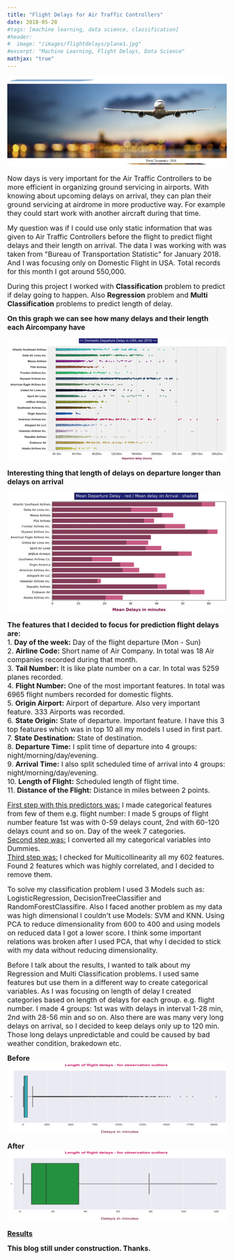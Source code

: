 ```yaml
---
title: "Flight Delays for Air Traffic Controllers"
date: 2018-05-28
#tags: [machine learning, data science, classification]
#header:
#  image: "/images/flightdelays/plane1.jpg"
#excerpt: "Machine Learning, Flight Delays, Data Science"
mathjax: "true"
---
```

<img src="/images/flightdelays/plane.jpg">

<font size="3">Now days is very important for the Air Traffic Controllers to be more efficient in organizing ground servicing in airports. With knowing about upcoming delays on arrival, they can plan their ground servicing at airdrome in more productive way. For example they could start work with another aircraft during that time.</font>
<p>
<p>
<font size="3">My question was if I could use only static information that was given to Air Traffic Controllers before the flight to predict flight delays and their length on arrival. The data I was working with was taken from "Bureau of Transportation Statistic" for January 2018. And I was focusing only on Domestic Flight in USA. Total records for this month I got around 550,000.</font>
<p>
<font size="3">During this project I worked with <b>Classification</b> problem to predict if delay going to happen. Also <b>Regression</b> problem and <b>Multi Classification</b> problems to predict length of delay. 
<p>
<p>
<b>On this graph we can see how many delays and their length each Aircompany have</b>
<p>
<img src="/images/flightdelays/del1.png">
<p>
<p>
<b>Interesting thing that length of delays on departure longer than delays on arrival</b>
<p>
<img src="/images/flightdelays/del2.png">
<p>
<font size="3"><b>The features that I decided to focus for prediction flight delays are:</b>
<br>
<font size="3">1. <b>Day of the week:</b> Day of the flight departure (Mon - Sun)
<br>
<font size="3">2. <b>Airline Code:</b> Short name of Air Company. In total was 18 Air companies recorded during that month.
<br>
<font size="3">3. <b>Tail Number:</b> It is like plate number on a car. In total was 5259 planes recorded.
<br>
<font size="3">4. <b>Flight Number:</b> One of the most important features. In total was 6965 flight numbers recorded for domestic flights.
<br>
<font size="3">5. <b>Origin Airport:</b> Airport of departure. Also very important feature. 333 Airports was recorded.
<br>
<font size="3">6. <b>State Origin:</b> State of departure. Important feature. I have this 3 top features which was in top 10 all my models I used in first part. 
<br>
<font size="3">7. <b>State Destination:</b> State of destination.
<br>
<font size="3">8. <b>Departure Time:</b> I split time of departure into 4 groups: night/morning/day/evening.
<br>
<font size="3">9. <b>Arrival Time:</b> I also split scheduled time of arrival into 4 groups: night/morning/day/evening.
<br>
<font size="3">10. <b>Length of Flight:</b> Scheduled length of flight time.
<br>
<font size="3">11. <b>Distance of the Flight:</b> Distance in miles between 2 points.
<p>
<font size="3"><u>First step with this predictors was:</u> I made categorical features from few of them e.g. flight number: I made 5 groups of flight number feature 1st was with 0-59 delays count, 2nd with 60-120 delays count and so on. Day of the week 7 categories.
<br>
<font size="3"><u>Second step was:</u> I converted all my categorical variables into Dummies. 
<br>
<font size="3"><u>Third step was:</u> I checked for Multicollinearity all my 602 features. Found 2 features which was highly correlated, and I decided to remove them.
<p>
<font size="3">To solve my classification problem I used 3 Models such as: LogisticRegression, DecisionTreeClassifier and RandomForestClassifire. Also I faced another problem as my data was high dimensional I couldn't use Models: SVM and KNN. Using PCA to reduce dimensionality from 600 to 400 and using models on reduced data I got a lower score. I think some important relations was broken after I used PCA, that why I decided to stick with my data without reducing dimensionality.
<p>
<font size="3">Before I talk about the results, I wanted to talk about my Regression and Multi Classification problems. I used same features but use them in a different way to create categorical variables. As I was focusing on length of delay I created categories based on length of delays for each group. e.g. flight number. I made 4 groups: 1st was with delays in interval 1-28 min, 2nd with 28-56 min and so on. Also there are was many very long delays on arrival, so I decided to keep delays only up to 120 min. Those long delays unpredictable and could be caused by bad weather condition, brakedown etc.
<p>
<b>Before</b>
<img src="/images/flightdelays/box1.jpg">
<p>
<b>After</b>
<img src="/images/flightdelays/box2.jpg">
<p>
<b><u>Results</b></u>




<p>
<p>
<b>This blog still under construction. Thanks.</b>


